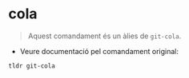 # cola

> Aquest comandament és un àlies de `git-cola`.

- Veure documentació pel comandament original:

`tldr git-cola`
